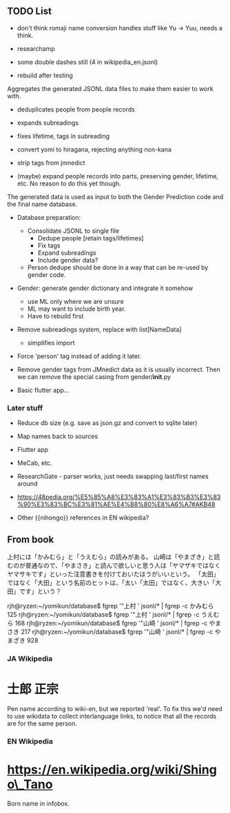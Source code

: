 ## TODO List

 - don't think romaji name conversion handles stuff like
   Yu -> Yuu, needs a think.
 - researchamp

- some double dashes still (4 in wikipedia\_en.jsonl)
 - rebuild after testing

Aggregates the generated JSONL data files to make them easier to work with.

- deduplicates people from people records
- expands subreadings
- fixes lifetime, tags in subreading
- convert yomi to hiragana, rejecting anything non-kana
- strip tags from jmnedict

- (maybe) expand people records into parts, preserving gender, lifetime,
  etc. No reason to do this yet though.

The generated data is used as input to both the Gender Prediction code
and the final name database.

- Database preparation:

  - Consolidate JSONL to single file
    - Dedupe people [retain tags/lifetimes]
    - Fix tags
    - Expand subreadings
    - Include gender data?
  - Person dedupe should be done in a way that can be re-used by
    gender code.

- Gender: generate gender dictionary and integrate it somehow

  - use ML only where we are unsure
  - ML may want to include birth year.
  - Have to rebuild first

- Remove subreadings system, replace with list[NameData]

  - simplifies import

- Force 'person' tag instead of adding it later.

- Remove gender tags from JMnedict data as it is usually incorrect.
  Then we can remove the special casing from gender/**init**.py

- Basic flutter app...

### Later stuff

- Reduce db size (e.g. save as json.gz and convert to sqlite later)
- Map names back to sources
- Flutter app
- MeCab, etc.
- ResearchGate - parser works, just needs swapping last/first names around
- https://48pedia.org/%E5%85%A8%E3%83%A1%E3%83%B3%E3%83%90%E3%83%BC%E3%81%AE%E4%B8%80%E8%A6%A7#AKB48

- Other {{nihongo}} references in EN wikipedia?

## From book

上村には「かみむら」と「うえむら」の読みがある。
山崎は「やまざき」と読むのが普通なので、「やまさき」と読んで欲しいと思う人は「ヤマザキではなくヤマサキです」といった注意書きを付けておいたほうがいいという。
「太田」ではなく「大田」という名前のヒットは、「太い「太田」ではなく、大きい「大田」です」という？

rjh@ryzen:~/yomikun/database$ fgrep '"上村 ' jsonl/\* | fgrep -c かみむら
125
rjh@ryzen:~/yomikun/database$ fgrep '"上村 ' jsonl/\* | fgrep -c うえむら
168
rjh@ryzen:~/yomikun/database$ fgrep '"山崎 ' jsonl/\* | fgrep -c やまさき
217
rjh@ryzen:~/yomikun/database$ fgrep '"山崎 ' jsonl/\* | fgrep -c やまざき
928

### JA Wikipedia

# 士郎 正宗

Pen name according to wiki-en, but we reported 'real'.
To fix this we'd need to use wikidata to collect interlanguage links, to notice
that all the records are for the same person.

### EN Wikipedia

# https://en.wikipedia.org/wiki/Shingo\_Tano

Born name in infobox.
